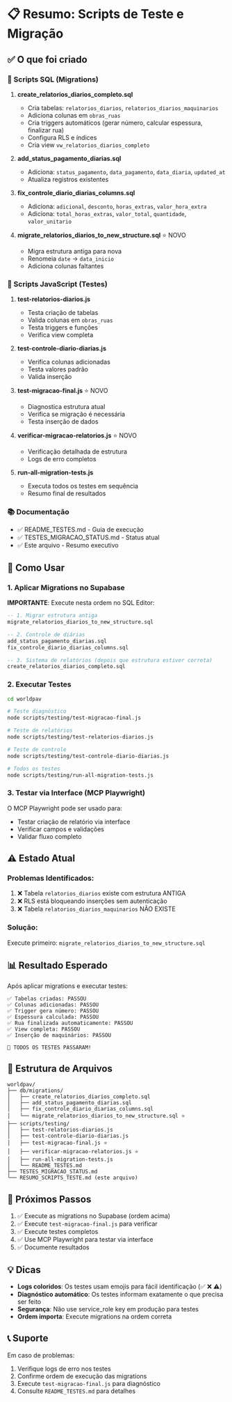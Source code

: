 # 📋 Resumo: Scripts de Teste e Migração

## ✅ O que foi criado

### 📄 Scripts SQL (Migrations)
1. **create_relatorios_diarios_completo.sql**
   - Cria tabelas: `relatorios_diarios`, `relatorios_diarios_maquinarios`
   - Adiciona colunas em `obras_ruas`
   - Cria triggers automáticos (gerar número, calcular espessura, finalizar rua)
   - Configura RLS e índices
   - Cria view `vw_relatorios_diarios_completo`

2. **add_status_pagamento_diarias.sql**
   - Adiciona: `status_pagamento`, `data_pagamento`, `data_diaria`, `updated_at`
   - Atualiza registros existentes

3. **fix_controle_diario_diarias_columns.sql**
   - Adiciona: `adicional`, `desconto`, `horas_extras`, `valor_hora_extra`
   - Adiciona: `total_horas_extras`, `valor_total`, `quantidade`, `valor_unitario`

4. **migrate_relatorios_diarios_to_new_structure.sql** ⭐ NOVO
   - Migra estrutura antiga para nova
   - Renomeia `date` → `data_inicio`
   - Adiciona colunas faltantes

### 🧪 Scripts JavaScript (Testes)
1. **test-relatorios-diarios.js**
   - Testa criação de tabelas
   - Valida colunas em `obras_ruas`
   - Testa triggers e funções
   - Verifica view completa

2. **test-controle-diario-diarias.js**
   - Verifica colunas adicionadas
   - Testa valores padrão
   - Valida inserção

3. **test-migracao-final.js** ⭐ NOVO
   - Diagnostica estrutura atual
   - Verifica se migração é necessária
   - Testa inserção de dados

4. **verificar-migracao-relatorios.js** ⭐ NOVO
   - Verificação detalhada de estrutura
   - Logs de erro completos

5. **run-all-migration-tests.js**
   - Executa todos os testes em sequência
   - Resumo final de resultados

### 📚 Documentação
- ✅ README_TESTES.md - Guia de execução
- ✅ TESTES_MIGRACAO_STATUS.md - Status atual
- ✅ Este arquivo - Resumo executivo

## 🚀 Como Usar

### 1. Aplicar Migrations no Supabase

**IMPORTANTE**: Execute nesta ordem no SQL Editor:

```sql
-- 1. Migrar estrutura antiga
migrate_relatorios_diarios_to_new_structure.sql

-- 2. Controle de diárias
add_status_pagamento_diarias.sql
fix_controle_diario_diarias_columns.sql

-- 3. Sistema de relatórios (depois que estrutura estiver correta)
create_relatorios_diarios_completo.sql
```

### 2. Executar Testes

```bash
cd worldpav

# Teste diagnóstico
node scripts/testing/test-migracao-final.js

# Teste de relatórios
node scripts/testing/test-relatorios-diarios.js

# Teste de controle
node scripts/testing/test-controle-diario-diarias.js

# Todos os testes
node scripts/testing/run-all-migration-tests.js
```

### 3. Testar via Interface (MCP Playwright)

O MCP Playwright pode ser usado para:
- Testar criação de relatório via interface
- Verificar campos e validações
- Validar fluxo completo

## ⚠️ Estado Atual

### Problemas Identificados:
1. ❌ Tabela `relatorios_diarios` existe com estrutura ANTIGA
2. ❌ RLS está bloqueando inserções sem autenticação
3. ❌ Tabela `relatorios_diarios_maquinarios` NÃO EXISTE

### Solução:
Execute primeiro: `migrate_relatorios_diarios_to_new_structure.sql`

## 📊 Resultado Esperado

Após aplicar migrations e executar testes:

```
✅ Tabelas criadas: PASSOU
✅ Colunas adicionadas: PASSOU  
✅ Trigger gera número: PASSOU
✅ Espessura calculada: PASSOU
✅ Rua finalizada automaticamente: PASSOU
✅ View completa: PASSOU
✅ Inserção de maquinários: PASSOU

🎉 TODOS OS TESTES PASSARAM!
```

## 📁 Estrutura de Arquivos

```
worldpav/
├── db/migrations/
│   ├── create_relatorios_diarios_completo.sql
│   ├── add_status_pagamento_diarias.sql
│   ├── fix_controle_diario_diarias_columns.sql
│   └── migrate_relatorios_diarios_to_new_structure.sql ⭐
├── scripts/testing/
│   ├── test-relatorios-diarios.js
│   ├── test-controle-diario-diarias.js
│   ├── test-migracao-final.js ⭐
│   ├── verificar-migracao-relatorios.js ⭐
│   ├── run-all-migration-tests.js
│   └── README_TESTES.md
├── TESTES_MIGRACAO_STATUS.md
└── RESUMO_SCRIPTS_TESTE.md (este arquivo)
```

## 🎯 Próximos Passos

1. ✅ Execute as migrations no Supabase (ordem acima)
2. ✅ Execute `test-migracao-final.js` para verificar
3. ✅ Execute testes completos
4. ✅ Use MCP Playwright para testar via interface
5. ✅ Documente resultados

## 💡 Dicas

- **Logs coloridos**: Os testes usam emojis para fácil identificação (✅ ❌ ⚠️)
- **Diagnóstico automático**: Os testes informam exatamente o que precisa ser feito
- **Segurança**: Não use service_role key em produção para testes
- **Ordem importa**: Execute migrations na ordem correta

## 📞 Suporte

Em caso de problemas:
1. Verifique logs de erro nos testes
2. Confirme ordem de execução das migrations
3. Execute `test-migracao-final.js` para diagnóstico
4. Consulte `README_TESTES.md` para detalhes


